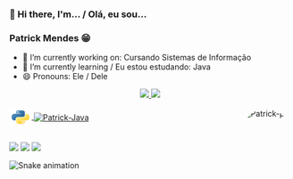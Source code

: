 ### 👋 Hi there, I'm... / Olá, eu sou... 
### Patrick Mendes 😁

- 🔭 I’m currently working on: Cursando Sistemas de Informação
- 🌱 I’m currently learning / Eu estou estudando: Java
- 😄 Pronouns: Ele / Dele

<div align="center">
  <a href="https://github.com/PatrickMM12">
  <img height="180em" src="https://github-readme-stats.vercel.app/api?username=PatrickMM12&show_icons=true&theme=dracula&include_all_commits=true&count_private=true"/>
  <img height="180em" src="https://github-readme-stats.vercel.app/api/top-langs/?username=PatrickMM12&layout=compact&langs_count=7&theme=dracula"/>
</div>
  
<div style="display: inline_block"><br>
  <img align="center" alt="Patrick-Python" height="30" width="40" src="https://raw.githubusercontent.com/devicons/devicon/master/icons/python/python-original.svg">
  <img align="center" alt="Patrick-Java" height="30" width="40" src="https://cdn.jsdelivr.net/gh/devicons/devicon/icons/java/java-plain-wordmark.svg" />
  <img align="right" alt="Patrick-pic" height="150" style="border-radius:50px;" src="https://media.discordapp.net/attachments/845671199815106562/952384872687759460/ezgif.com-gif-maker.gif">
</div>
  
  ##
  
  
<div> 
  <a href="https://instagram.com/patriick.mm" target="_blank"><img src="https://img.shields.io/badge/-Instagram-%23E4405F?style=for-the-badge&logo=instagram&logoColor=white" target="_blank"></a>
  <a href = "mailto:patrickmacedo05@hotmail.com"><img src="https://img.shields.io/badge/Microsoft_Outlook-0078D4?style=for-the-badge&logo=microsoft-outlook&logoColor=white" target="_blank"></a>
  <a href="www.linkedin.com/in/Patrick-MM" target="_blank"><img src="https://img.shields.io/badge/-LinkedIn-%230077B5?style=for-the-badge&logo=linkedin&logoColor=white" target="_blank"></a>
  
  ![Snake animation](https://github.com/PatrickMM12/PatrickMM12/blob/output/github-contribution-grid-snake.svg)
  
<div>
  
  
